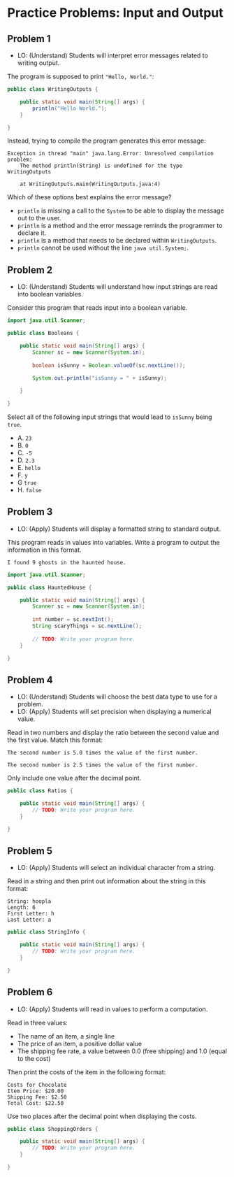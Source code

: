 # Practice Problems: Input and Output

## Problem 1
* LO: (Understand) Students will interpret error messages related to writing output.

The program is supposed to print `"Hello, World."`:

```java
public class WritingOutputs {

	public static void main(String[] args) {
		println("Hello World.");
	}

}
```

Instead, trying to compile the program generates this error message:

```
Exception in thread "main" java.lang.Error: Unresolved compilation problem: 
	The method println(String) is undefined for the type WritingOutputs

	at WritingOutputs.main(WritingOutputs.java:4)

```
Which of these options best explains the error message?

* `println` is missing a call to the `System` to be able to display the message out to the user.
* `println` is a method and the error message reminds the programmer to declare it.
* `println` is a method that needs to be declared within `WritingOutputs`.
* `println` cannot be used without the line `java util.System;`.

## Problem 2
* LO: (Understand) Students will understand how input strings are read into boolean variables.

Consider this program that reads input into a boolean variable.

```java
import java.util.Scanner;

public class Booleans {

	public static void main(String[] args) {
		Scanner sc = new Scanner(System.in);
		
		boolean isSunny = Boolean.valueOf(sc.nextLine());
		
		System.out.println("isSunny = " + isSunny);

	}

}
```
Select all of the following input strings that would lead to `isSunny` being `true`.
* A. `23`
* B. `0`
* C. `-5`
* D. `2.3`
* E. `hello`
* F. `y`
* G `true`
* H. `false`

## Problem 3
* LO: (Apply) Students will display a formatted string to standard output.

This program reads in values into variables. Write a program to output the information in this format.

`I found 9 ghosts in the haunted house.`

```java
import java.util.Scanner;

public class HauntedHouse {

	public static void main(String[] args) {
		Scanner sc = new Scanner(System.in);
		
		int number = sc.nextInt();
		String scaryThings = sc.nextLine();
		
		// TODO: Write your program here.
	}

}
```

## Problem 4
* LO: (Understand) Students will choose the best data type to use for a problem.
* LO: (Apply) Students will set precision when displaying a numerical value.

Read in two numbers and display the ratio between the second value and the first value. Match this format:

`The second number is 5.0 times the value of the first number.`

`The second number is 2.5 times the value of the first number.`

Only include one value after the decimal point.

```java
public class Ratios {

	public static void main(String[] args) {
		// TODO: Write your program here.
	}

}
```

## Problem 5
* LO: (Apply) Students will select an individual character from a string.

Read in a string and then print out information about the string in this format:

```
String: hoopla
Length: 6
First Letter: h
Last Letter: a
```

```java
public class StringInfo {

	public static void main(String[] args) {
		// TODO: Write your program here.
	}

}
```

## Problem 6
* LO: (Apply) Students will read in values to perform a computation.

Read in three values:
* The name of an item, a single line
* The price of an item, a positive dollar value
* The shipping fee rate, a value between 0.0 (free shipping) and 1.0 (equal to the cost)

Then print the costs of the item in the following format:

```
Costs for Chocolate
Item Price: $20.00
Shipping Fee: $2.50
Total Cost: $22.50
```

Use two places after the decimal point when displaying the costs.

```java
public class ShoppingOrders {

	public static void main(String[] args) {
		// TODO: Write your program here.
	}

}
```